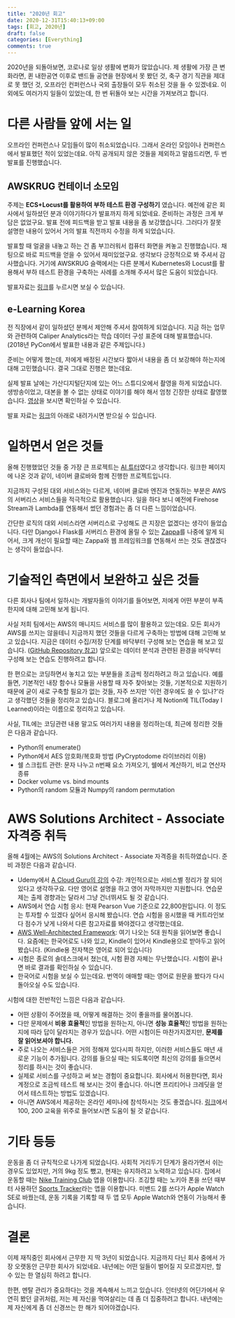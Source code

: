 ```yaml
---
title: "2020년 회고"
date: 2020-12-31T15:40:13+09:00
tags: [회고, 2020년]
draft: false
categories: [Everything]
comments: true
---
```


2020년을 되돌아보면, 코로나로 일상 생활에 변화가 많았습니다. 제 생활에 가장 큰 변화라면, 퀸 내한공연 이후로 밴드들 공연을 현장에서 못 봤던 것, 축구 경기 직관을 제대로 못 했던 것, 오프라인 컨퍼런스나 국외 출장들이 모두 취소된 것을 들 수 있겠네요. 이외에도 여러가지 일들이 있었는데, 한 번 뒤돌아 보는 시간을 가져보려고 합니다. 

# 다른 사람들 앞에 서는 일

오프라인 컨퍼런스나 모임들이 많이 취소되었습니다. 그래서 온라인 모임이나 컨퍼런스에서 발표했던 적이 있었는데요. 아직 공개되지 않은 것들을 제외하고 말씀드리면, 두 번 발표를 진행했습니다.

## AWSKRUG 컨테이너 소모임

주제는 **ECS+Locust를 활용하여 부하 테스트 환경 구성하기** 였습니다. 예전에 같은 회사에서 일하셨던 분과 이야기하다가 발표까지 하게 되었네요. 준비하는 과정은 크게 부담은 없었구요. 발표 전에 피드백을 받고 발표 내용을 좀 보강했습니다. 그러다가 잘못 설명한 내용이 있어서 거의 발표 직전까지 수정을 하게 되었습니다. 

발표할 때 얼굴을 내놓고 하는 건 좀 부끄러워서 컴퓨터 화면을 켜놓고 진행했습니다. 채팅으로 바로 피드백을 얻을 수 있어서 재미있었구요. 생각보다 긍정적으로 봐 주셔서 감사했습니다. 거기에 AWSKRUG 슬랙에서는 다른 분께서 Kubernetes와 Locust를 활용해서 부하 테스트 환경을 구축하는 사례를 소개해 주셔서 많은 도움이 되었습니다. 

발표자료는 [링크](https://www2.slideshare.net/YungonPark/ecslocust-232571377)를 누르시면 보실 수 있습니다. 

## e-Learning Korea

전 직장에서 같이 일하셨던 분께서 제안해 주셔서 참여하게 되었습니다. 지금 하는 업무와 관련하여 Caliper Analytics라는 학습 데이터 구성 표준에 대해 발표했습니다. (2018년 PyCon에서 발표한 내용과 같은 주제입니다.)

준비는 어떻게 했는데, 저에게 배정된 시간보다 짧아서 내용을 좀 더 보강해야 하는지에 대해 고민했습니다. 결국 그대로 진행은 했는데요. 

실제 발표 날에는 가산디지털단지에 있는 어느 스튜디오에서 촬영을 하게 되었습니다. 생방송이었고, 대본을 볼 수 없는 상태로 이야기를 해야 해서 엄청 긴장한 상태로 촬영했습니다. [영상](https://youtu.be/O5enjAgf29c)을 보시면 확인하실 수 있습니다. 

발표 자료는 [링크](https://edtechkorea.or.kr/fairContents.do?FAIRMENU_IDX=11301&hl=KOR)의 아래로 내려가시면 받으실 수 있습니다. 

# 일하면서 얻은 것들

올해 진행했었던 것들 중 가장 큰 프로젝트는 [AI 튜터](https://www.home-learn.co.kr/homelearn/intro1/Intro103.html)였다고 생각합니다. 링크한 페이지에 나온 것과 같이, 네이버 클로바와 함께 진행한 프로젝트입니다. 

지금까지 구성된 대외 서비스와는 다르게, 네이버 클로바 엔진과 연동하는 부분은 AWS의 서버리스 서비스들을 적극적으로 활용했습니다. 일을 하다 보니 예전에 Firehose Stream과 Lambda를 연동해서 썼던 경험과는 좀 더 다른 느낌이었습니다. 

간단한 로직의 대외 서비스라면 서버리스로 구성해도 큰 지장은 없겠다는 생각이 들었습니다. 다만 Django나 Flask를 서버리스 환경에 올릴 수 있는 [Zappa](https://github.com/Miserlou/Zappa)를 나중에 알게 되어서, 크게 개선이 필요할 때는 Zappa와 웹 프레임워크를 연동해서 쓰는 것도 괜찮겠다는 생각이 들었습니다. 

# 기술적인 측면에서 보완하고 싶은 것들

다른 회사나 팀에서 일하시는 개발자들의 이야기를 들어보면, 저에게 어떤 부분이 부족한지에 대해 고민해 보게 됩니다. 

사실 저희 팀에서는 AWS의 매니지드 서비스를 많이 활용하고 있는데요. 모든 회사가 AWS를 쓰지는 않을테니 지금까지 했던 것들을 다르게 구축하는 방법에 대해 고민해 보고 있습니다. 지금은 데이터 수집/저장 단계를 바닥부터 구성해 보는 연습을 해 보고 있습니다. ([GitHub Repository 참고](https://github.com/rubysoho07/collect-data-from-scratch)) 앞으로는 데이터 분석과 관련된 환경을 바닥부터 구성해 보는 연습도 진행하려고 합니다.

한 편으로는 코딩하면서 놓치고 있는 부분들을 조금씩 정리하려고 하고 있습니다. 예를 들면, 기본적인 내장 함수나 모듈을 사용할 때 자주 찾아보는 것들, 기본적으로 지원하기 때문에 굳이 새로 구축할 필요가 없는 것들, 자주 쓰지만 '이런 경우에도 쓸 수 있나?'라고 생각했던 것들을 정리하고 있습니다. 블로그에 올리거나 제 Notion에 TIL(Today I Learned)이라는 이름으로 정리하고 있습니다. 

사실, TIL에는 코딩관련 내용 말고도 여러가지 내용을 정리하는데, 최근에 정리한 것들은 다음과 같습니다.

* Python의 enumerate()
* Python에서 AES 암호화/복호화 방법 (PyCryptodome 라이브러리 이용)
* 쉘 스크립트 관련: 문자 나누고 n번째 요소 가져오기, 쉘에서 계산하기, 비교 연산자 종류
* Docker volume vs. bind mounts
* Python의 random 모듈과 Numpy의 random permutation

# AWS Solutions Architect - Associate 자격증 취득

올해 4월에는 AWS의 Solutions Architect - Associate 자격증을 취득하였습니다. 준비 과정은 다음과 같습니다.

* Udemy에서 [A Cloud Guru의 강의](https://www.udemy.com/course/aws-certified-solutions-architect-associate/) 수강: 개인적으로는 서비스별 정리가 잘 되어있다고 생각하구요. 다만 영어로 설명을 하고 영어 자막까지만 지원합니다. 연습문제는 출제 경향과는 달라서 그냥 건너뛰셔도 될 것 같습니다.  
* AWS에서 연습 시험 응시: 현재 Pearson Vue 기준으로 22,800원입니다. 이 정도는 투자할 수 있겠다 싶어서 응시해 봤습니다. 연습 시험을 응시했을 때 커트라인보다 점수가 낮게 나와서 다른 참고자료를 봐야겠다고 생각했는데요. 
* [AWS Well-Architected Framework](https://aws.amazon.com/ko/architecture/well-architected/): 여기 나오는 5대 원칙을 읽어보면 좋습니다. 요즘에는 한국어로도 나와 있고, Kindle이 있어서 Kindle용으로 받아두고 읽어봤습니다. (Kindle용 전자책은 영어로 되어 있습니다)
* 시험은 종로의 솔데스크에서 쳤는데, 시험 환경 자체는 무난했습니다. 시험이 끝나면 바로 결과를 확인하실 수 있습니다.
* 한국어로 시험을 보실 수 있는데요. 번역이 애매할 때는 영어로 원문을 봤다가 다시 돌아오실 수도 있습니다. 

시험에 대한 전반적인 느낌은 다음과 같습니다. 

* 어떤 상황이 주어졌을 때, 어떻게 해결하는 것이 좋을까를 물어봅니다. 
* 다만 문제에서 **비용 효율적**인 방법을 원하는지, 아니면 **성능 효율적**인 방법을 원하는지에 따라 답이 달라지는 경우가 있습니다. 어떤 시험이든 마찬가지겠지만, **문제를 잘 읽어보셔야 합니다.**
* 주로 나오는 서비스들은 거의 정해져 있다시피 하지만, 이러한 서비스들도 매년 새로운 기능이 추가됩니다. 강의를 들으실 때는 되도록이면 최신의 강의를 들으면서 정리를 하시는 것이 좋습니다. 
* 실제로 서비스를 구성하고 써 보는 경험이 중요합니다. 회사에서 허용한다면, 회사 계정으로 조금씩 테스트 해 보시는 것이 좋습니다. 아니면 프리티어나 크레딧을 얻어서 테스트하는 방법도 있겠습니다.
* 아니면 AWS에서 제공하는 온라인 세미나에 참석하시는 것도 좋겠습니다. [링크](https://aws.amazon.com/ko/about-aws/events/)에서 100, 200 교육을 위주로 들어보시면 도움이 될 것 같습니다.

# 기타 등등

운동을 좀 더 규칙적으로 나가게 되었습니다. 사회적 거리두기 단계가 올라가면서 쉬는 경우도 있었지만, 거의 9kg 정도 뺐고, 현재는 유지하려고 노력하고 있습니다. 집에서 운동할 때는 [Nike Training Club](https://www.nike.com/kr/ko_kr/c/nike-plus/training-app) 앱을 이용합니다. 조깅할 때는 노키아 폰을 쓰던 때부터 사용하던 [Sports Tracker](https://www.sports-tracker.com/)라는 앱을 이용합니다. 미밴드 2를 쓰다가 Apple Watch SE로 바꿨는데, 운동 기록을 기록할 때 두 앱 모두 Apple Watch와 연동이 가능해서 좋습니다. 

# 결론

이제 재직중인 회사에서 근무한 지 딱 3년이 되었습니다. 지금까지 다닌 회사 중에서 가장 오랫동안 근무한 회사가 되었네요. 내년에는 어떤 일들이 벌어질 지 모르겠지만, 할 수 있는 한 열심히 하려고 합니다.

한편, 멘탈 관리가 중요하다는 것을 계속해서 느끼고 있습니다. 인터넷의 어딘가에서 우연히 봤던 글귀처럼, 저는 제 자신을 먹여살리는 데 좀 더 집중하려고 합니다. 내년에는 제 자신에게 좀 더 신경쓰는 한 해가 되어야겠습니다.